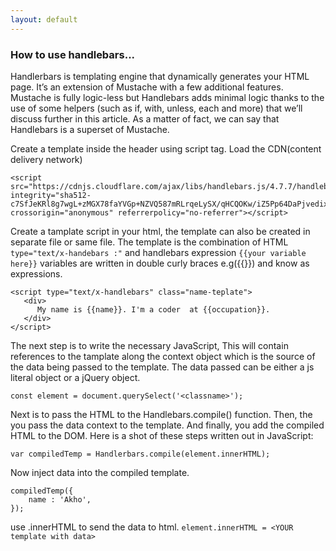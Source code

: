 ```yaml
---
layout: default
---
```


### How to use handlebars...

Handlerbars is templating engine that dynamically generates your HTML page. It’s an extension of Mustache with a few additional features. Mustache is fully logic-less but Handlebars adds minimal logic thanks to the use of some helpers (such as if, with, unless, each and more) that we’ll discuss further in this article. As a matter of fact, we can say that Handlebars is a superset of Mustache.


Create a template inside the header using script tag.
Load the CDN(content delivery network)

```
<script src="https://cdnjs.cloudflare.com/ajax/libs/handlebars.js/4.7.7/handlebars.js" integrity="sha512-c7SfJeKRl8g7wgL+zMGX78faYVGp+NZVQ587mRLrqeLySX/qHCQOKw/iZ5Pp64DaPjvedixWC/Fe73upnhBaRA==" crossorigin="anonymous" referrerpolicy="no-referrer"></script>
```
Create a tamplate script in your html, the template can also be created in separate file or same file. The template is the combination of HTML ``` type="text/x-handebars :"``` and handlebars expression ```{{your variable here}}``` variables are written in double curly braces e.g({{}}) and know as expressions. 
```
<script type="text/x-handlebars" class="name-teplate">
   <div>
      My name is {{name}}. I'm a coder  at {{occupation}}.
   </div> 
</script>
```

The next step is to write the necessary JavaScript, This will  contain references to the tamplate along the context object which is the source of the data being passed to the template. The data passed can be either a js literal object or a jQuery object. 
 
 ```const element = document.querySelect('<classname>'); ```

 Next is to pass the HTML to the Handlebars.compile() function. Then, the you pass the data context to the template. And finally, you add the compiled HTML to the DOM. Here is a shot of these steps written out in JavaScript:

 ``` var compiledTemp = Handlerbars.compile(element.innerHTML); ```

Now inject data into the compiled template. 
```
compiledTemp({
    name : 'Akho',
}); 
``` 
use .innerHTML to send the data to html. 
``` element.innerHTML = <YOUR template with data> ``` 

```   
